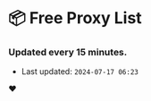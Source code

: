 # :package: Free Proxy List
### Updated every 15 minutes.

- Last updated: `2024-07-17 06:23`

:heart:
